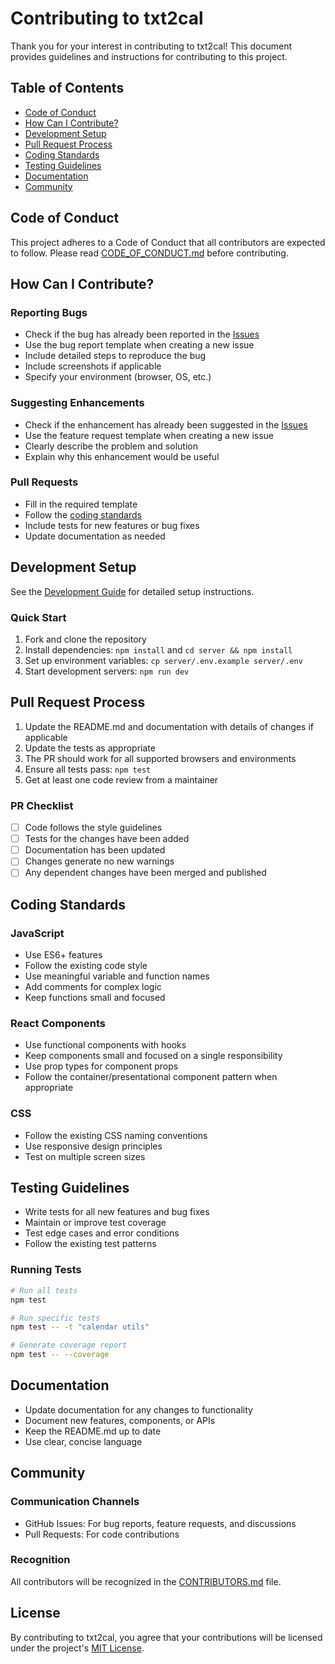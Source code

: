 # Contributing to txt2cal

Thank you for your interest in contributing to txt2cal! This document provides guidelines and instructions for contributing to this project.

## Table of Contents

- [Code of Conduct](#code-of-conduct)
- [How Can I Contribute?](#how-can-i-contribute)
- [Development Setup](#development-setup)
- [Pull Request Process](#pull-request-process)
- [Coding Standards](#coding-standards)
- [Testing Guidelines](#testing-guidelines)
- [Documentation](#documentation)
- [Community](#community)

## Code of Conduct

This project adheres to a Code of Conduct that all contributors are expected to follow. Please read [CODE_OF_CONDUCT.md](CODE_OF_CONDUCT.md) before contributing.

## How Can I Contribute?

### Reporting Bugs

- Check if the bug has already been reported in the [Issues](https://github.com/yourusername/txt2cal/issues)
- Use the bug report template when creating a new issue
- Include detailed steps to reproduce the bug
- Include screenshots if applicable
- Specify your environment (browser, OS, etc.)

### Suggesting Enhancements

- Check if the enhancement has already been suggested in the [Issues](https://github.com/yourusername/txt2cal/issues)
- Use the feature request template when creating a new issue
- Clearly describe the problem and solution
- Explain why this enhancement would be useful

### Pull Requests

- Fill in the required template
- Follow the [coding standards](#coding-standards)
- Include tests for new features or bug fixes
- Update documentation as needed

## Development Setup

See the [Development Guide](docs/development-guide.md) for detailed setup instructions.

### Quick Start

1. Fork and clone the repository
2. Install dependencies: `npm install` and `cd server && npm install`
3. Set up environment variables: `cp server/.env.example server/.env`
4. Start development servers: `npm run dev`

## Pull Request Process

1. Update the README.md and documentation with details of changes if applicable
2. Update the tests as appropriate
3. The PR should work for all supported browsers and environments
4. Ensure all tests pass: `npm test`
5. Get at least one code review from a maintainer

### PR Checklist

- [ ] Code follows the style guidelines
- [ ] Tests for the changes have been added
- [ ] Documentation has been updated
- [ ] Changes generate no new warnings
- [ ] Any dependent changes have been merged and published

## Coding Standards

### JavaScript

- Use ES6+ features
- Follow the existing code style
- Use meaningful variable and function names
- Add comments for complex logic
- Keep functions small and focused

### React Components

- Use functional components with hooks
- Keep components small and focused on a single responsibility
- Use prop types for component props
- Follow the container/presentational component pattern when appropriate

### CSS

- Follow the existing CSS naming conventions
- Use responsive design principles
- Test on multiple screen sizes

## Testing Guidelines

- Write tests for all new features and bug fixes
- Maintain or improve test coverage
- Test edge cases and error conditions
- Follow the existing test patterns

### Running Tests

```bash
# Run all tests
npm test

# Run specific tests
npm test -- -t "calendar utils"

# Generate coverage report
npm test -- --coverage
```

## Documentation

- Update documentation for any changes to functionality
- Document new features, components, or APIs
- Keep the README.md up to date
- Use clear, concise language

## Community

### Communication Channels

- GitHub Issues: For bug reports, feature requests, and discussions
- Pull Requests: For code contributions

### Recognition

All contributors will be recognized in the [CONTRIBUTORS.md](CONTRIBUTORS.md) file.

## License

By contributing to txt2cal, you agree that your contributions will be licensed under the project's [MIT License](LICENSE).
